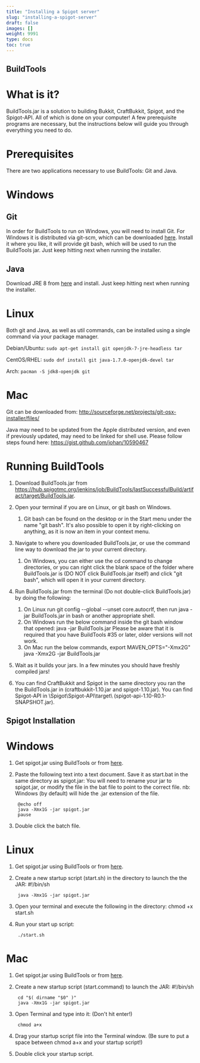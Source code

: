 ```yaml
---
title: "Installing a Spigot server"
slug: "installing-a-spigot-server"
draft: false
images: []
weight: 9991
type: docs
toc: true
---
```


## BuildTools
What is it?
===========

BuildTools.jar is a solution to building Bukkit, CraftBukkit, Spigot, and the Spigot-API. All of which is done on your computer! A few prerequisite programs are necessary, but the instructions below will guide you through everything you need to do.

Prerequisites
=============

There are two applications necessary to use BuildTools: Git and Java.

Windows
============

Git
---

In order for BuildTools to run on Windows, you will need to install Git. For Windows it is distributed via git-scm, which can be downloaded [here][1]. Install it where you like, it will provide git bash, which will be used to run the BuildTools jar. Just keep hitting next when running the installer.

Java
----

 Download JRE 8 from [here][2] and install. Just keep hitting next when running the installer.

Linux
=====

Both git and Java, as well as util commands, can be installed using a single command via your package manager.

Debian/Ubuntu: `sudo apt-get install git openjdk-7-jre-headless tar`

CentOS/RHEL: `sudo dnf install git java-1.7.0-openjdk-devel tar`

Arch: `pacman -S jdk8-openjdk git`

Mac
===

Git can be downloaded from: http://sourceforge.net/projects/git-osx-installer/files/

Java may need to be updated from the Apple distributed version, and even if previously updated, may need to be linked for shell use.
Please follow steps found here: https://gist.github.com/johan/10590467

Running BuildTools
==================

 1. Download BuildTools.jar from https://hub.spigotmc.org/jenkins/job/BuildTools/lastSuccessfulBuild/artifact/target/BuildTools.jar.

2. Open your terminal if you are on Linux, or git bash on Windows.
    1. Git bash can be found on the desktop or in the Start menu under the name "git bash". It's also possible to open it by right-clicking on anything, as it is now an item in your context menu.

3. Navigate to where you downloaded BuildTools.jar, or use the command line way to download the jar to your current directory.
    1. On Windows, you can either use the cd command to change directories, or you can right click the blank space of the folder where BuildTools.jar is (DO NOT click BuildTools.jar itself) and click "git bash", which will open it in your current directory.

4. Run BuildTools.jar from the terminal (Do not double-click BuildTools.jar) by doing the following:
    1. On Linux run git config --global --unset core.autocrlf, then run java -jar BuildTools.jar in bash or another appropriate shell.
    2. On Windows run the below command inside the git bash window that opened:
java -jar BuildTools.jar
Please be aware that it is required that you have BuildTools #35 or later, older versions will not work.
    3. On Mac run the below commands,
export MAVEN_OPTS="-Xmx2G"
java -Xmx2G -jar BuildTools.jar

5. Wait as it builds your jars. In a few minutes you should have freshly compiled jars!

6. You can find CraftBukkit and Spigot in the same directory you ran the the BuildTools.jar in (craftbukkit-1.10.jar and spigot-1.10.jar). You can find Spigot-API in \Spigot\Spigot-API\target\ (spigot-api-1.10-R0.1-SNAPSHOT.jar).


  [1]: http://msysgit.github.io/
  [2]: http://www.oracle.com/technetwork/java/javase/downloads/jre8-downloads-2133155.html

## Spigot Installation
Windows
=======
1. Get spigot.jar using BuildTools or from [here][1].
2. Paste the following text into a text document. Save it as start.bat in the same directory as spigot.jar:
You will need to rename your jar to spigot.jar, or modify the file in the bat file to point to the correct file.
nb: Windows (by default) will hide the .jar extension of the file.

        @echo off
        java -Xmx1G -jar spigot.jar
        pause
3. Double click the batch file.

Linux
=====

1. Get spigot.jar using BuildTools or from [here][1].
2. Create a new startup script (start.sh) in the directory to launch the the JAR:
        #!/bin/sh

        java -Xmx1G -jar spigot.jar
3. Open your terminal and execute the following in the directory:
        chmod +x start.sh
4. Run your start up script:

        ./start.sh

Mac
===
1. Get spigot.jar using BuildTools or from [here][1].
2. Create a new startup script (start.command) to launch the JAR:
        #!/bin/sh

        cd "$( dirname "$0" )"
        java -Xmx1G -jar spigot.jar

3. Open Terminal and type into it: (Don't hit enter!)

        chmod a+x
4. Drag your startup script file into the Terminal window. (Be sure to put a space between chmod a+x and your startup script!)
5. Double click your startup script.

  [1]: https://getbukkit.org/spigot

